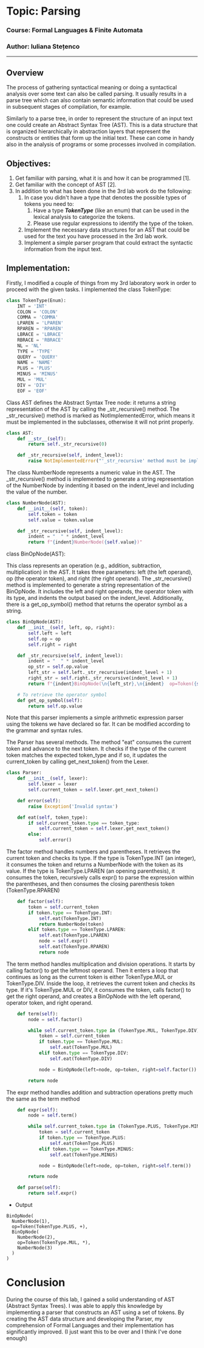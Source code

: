 # Topic: Parsing

### Course: Formal Languages & Finite Automata
### Author: Iuliana Stețenco

----

## Overview
The process of gathering syntactical meaning or doing a syntactical analysis over some text can also be called parsing. It usually results in a parse tree which can also contain semantic information that could be used in subsequent stages of compilation, for example.

 Similarly to a parse tree, in order to represent the structure of an input text one could create an Abstract Syntax Tree (AST). This is a data structure that is organized hierarchically in abstraction layers that represent the constructs or entities that form up the initial text. These can come in handy also in the analysis of programs or some processes involved in compilation.


## Objectives:
1. Get familiar with parsing, what it is and how it can be programmed [1].
2. Get familiar with the concept of AST [2].
3. In addition to what has been done in the 3rd lab work do the following:
   1. In case you didn't have a type that denotes the possible types of tokens you need to:
      1. Have a type __*TokenType*__ (like an enum) that can be used in the lexical analysis to categorize the tokens. 
      2. Please use regular expressions to identify the type of the token.
   2. Implement the necessary data structures for an AST that could be used for the text you have processed in the 3rd lab work.
   3. Implement a simple parser program that could extract the syntactic information from the input text.

## Implementation:
Firstly, I modified a couple of things from my 3rd laboratory work in order to proceed with the given tasks.
I implemented the class TokenType:
```python
class TokenType(Enum):
    INT = 'INT'
    COLON = 'COLON'
    COMMA = 'COMMA'
    LPAREN = 'LPAREN'
    RPAREN = 'RPAREN'
    LBRACE = 'LBRACE'
    RBRACE = 'RBRACE'
    NL = 'NL'
    TYPE = 'TYPE'
    QUERY = 'QUERY'
    NAME = 'NAME'
    PLUS = 'PLUS'
    MINUS = 'MINUS'
    MUL = 'MUL'
    DIV = 'DIV'
    EOF = 'EOF'
```
Class AST defines the Abstract Syntax Tree node: it returns a string representation of the AST by calling the _str_recursive() method.
The _str_recursive() method is marked as NotImplementedError, which means it must be implemented in the subclasses, otherwise it will not print properly.

```python
class AST:
    def __str__(self):
        return self._str_recursive(0)

    def _str_recursive(self, indent_level):
        raise NotImplementedError("'_str_recursive' method must be implemented in subclasses.")

```


The class NumberNode represents a numeric value in the AST.
The _str_recursive() method is implemented to generate a string representation of the NumberNode by indenting it based on the indent_level and including the value of the number.

```python
class NumberNode(AST):
    def __init__(self, token):
        self.token = token
        self.value = token.value

    def _str_recursive(self, indent_level):
        indent = "  " * indent_level
        return f"{indent}NumberNode({self.value})"
```


class BinOpNode(AST):

This class represents an operation (e.g., addition, subtraction, multiplication) in the AST. It takes three parameters: left (the left operand), op (the operator token), and right (the right operand).
The _str_recursive() method is implemented to generate a string representation of the BinOpNode. It includes the left and right operands, the operator token with its type, and indents the output based on the indent_level.
Additionally, there is a get_op_symbol() method that returns the operator symbol as a string.
```python
class BinOpNode(AST):
    def __init__(self, left, op, right):
        self.left = left
        self.op = op
        self.right = right

    def _str_recursive(self, indent_level):
        indent = "  " * indent_level
        op_str = self.op.value
        left_str = self.left._str_recursive(indent_level + 1)
        right_str = self.right._str_recursive(indent_level + 1)
        return f"{indent}BinOpNode(\n{left_str},\n{indent}  op=Token({self.op.type}, {op_str}),\n{right_str}\n{indent})"

    # To retrieve the operator symbol
    def get_op_symbol(self):
        return self.op.value
```

Note that this parser implements a simple arithmetic expression parser using the tokens we have declared so far. It can be modified according to the grammar and syntax rules.

The Parser has several methods. The method "eat" consumes the current token and advance to the next token. It checks if the type of the current token matches the expected token_type and if so, it updates the current_token by calling get_next_token() from the Lexer.

```python
class Parser:
    def __init__(self, lexer):
        self.lexer = lexer
        self.current_token = self.lexer.get_next_token()

    def error(self):
        raise Exception('Invalid syntax')

    def eat(self, token_type):
        if self.current_token.type == token_type:
            self.current_token = self.lexer.get_next_token()
        else:
            self.error()
```
The factor method handles numbers and parentheses.
It retrieves the current token and checks its type.
If the type is TokenType.INT (an integer), it consumes the token and returns a NumberNode with the token as its value.
If the type is TokenType.LPAREN (an opening parenthesis), it consumes the token, recursively calls expr() to parse the expression within the parentheses, and then consumes the closing parenthesis token (TokenType.RPAREN)

```python
    def factor(self):
        token = self.current_token
        if token.type == TokenType.INT:
            self.eat(TokenType.INT)
            return NumberNode(token)
        elif token.type == TokenType.LPAREN:
            self.eat(TokenType.LPAREN)
            node = self.expr()
            self.eat(TokenType.RPAREN)
            return node
```

The term method handles multiplication and division operations.
It starts by calling factor() to get the leftmost operand.
Then it enters a loop that continues as long as the current token is either TokenType.MUL or TokenType.DIV.
Inside the loop, it retrieves the current token and checks its type.
If it's TokenType.MUL or DIV, it consumes the token, calls factor() to get the right operand, and creates a BinOpNode with the left operand, operator token, and right operand.
```python
    def term(self):
        node = self.factor()

        while self.current_token.type in (TokenType.MUL, TokenType.DIV):
            token = self.current_token
            if token.type == TokenType.MUL:
                self.eat(TokenType.MUL)
            elif token.type == TokenType.DIV:
                self.eat(TokenType.DIV)

            node = BinOpNode(left=node, op=token, right=self.factor())

        return node
```

The expr method handles addition and subtraction operations pretty much the same as the term method
```python
    def expr(self):
        node = self.term()

        while self.current_token.type in (TokenType.PLUS, TokenType.MINUS):
            token = self.current_token
            if token.type == TokenType.PLUS:
                self.eat(TokenType.PLUS)
            elif token.type == TokenType.MINUS:
                self.eat(TokenType.MINUS)

            node = BinOpNode(left=node, op=token, right=self.term())

        return node

    def parse(self):
        return self.expr()
```

* Output
```
BinOpNode(
  NumberNode(1),
  op=Token(TokenType.PLUS, +),
  BinOpNode(
    NumberNode(2),
    op=Token(TokenType.MUL, *),
    NumberNode(3)
  )
)
```
# Conclusion
During the course of this lab, I gained a solid understanding of AST (Abstract Syntax Trees). I was able to apply this knowledge by implementing a parser that constructs an AST using a set of tokens. By creating the AST data structure and developing the Parser, my comprehension of Formal Languages and their implementation has significantly improved. (I just want this to be over and I think I've done enough)